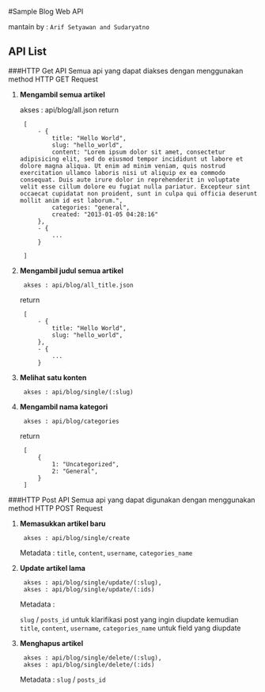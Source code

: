 #Sample Blog Web API

mantain by : `Arif Setyawan and Sudaryatno`

## API List

###HTTP Get API
Semua api yang dapat diakses dengan menggunakan method HTTP GET Request

1. **Mengambil semua artikel**

  	akses : api/blog/all.json
	return
		
		[
			- {
				title: "Hello World", 
				slug: "hello_world",
				content: "Lorem ipsum dolor sit amet, consectetur adipisicing elit, sed do eiusmod tempor incididunt ut labore et dolore magna aliqua. Ut enim ad minim veniam, quis nostrud exercitation ullamco laboris nisi ut aliquip ex ea commodo consequat. Duis aute irure dolor in reprehenderit in voluptate velit esse cillum dolore eu fugiat nulla pariatur. Excepteur sint occaecat cupidatat non proident, sunt in culpa qui officia deserunt mollit anim id est laborum.",
				categories: "general",
				created: "2013-01-05 04:28:16"
			},
			- {
				...
			}
			
		]

2. **Mengambil judul semua artikel**

		akses : api/blog/all_title.json
	return 
		
		[
			- {
				title: "Hello World",
				slug: "hello_world",
			},
			- {
				...
			}
				
		

3. **Melihat satu konten**

		akses : api/blog/single/(:slug)

4. **Mengambil nama kategori**

		akses : api/blog/categories
	return
		
		[
			{
				1: "Uncategorized",
				2: "General",
			}
		]


###HTTP Post API
Semua api yang dapat digunakan dengan menggunakan method HTTP POST Request

1. **Memasukkan artikel baru**

		akses : api/blog/single/create
	Metadata :
	`title`, `content`, `username`, `categories_name`

2. **Update artikel lama**
		
		akses : api/blog/single/update/(:slug),
		akses : api/blog/single/update/(:ids)
	Metadata :
	
	`slug` / `posts_id` untuk klarifikasi post yang ingin diupdate
	 kemudian `title`, `content`, `username`, `categories_name` untuk field yang diupdate
		

3. **Menghapus artikel**

		akses : api/blog/single/delete/(:slug),
		akses : api/blog/single/delete/(:ids)
	Metadata :
	`slug` / `posts_id`
		
